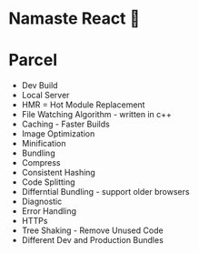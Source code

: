 # Namaste React 🚀

# Parcel

- Dev Build
- Local Server
- HMR = Hot Module Replacement
- File Watching Algorithm - written in c++
- Caching - Faster Builds
- Image Optimization
- Minification
- Bundling
- Compress
- Consistent Hashing
- Code Splitting
- Differntial Bundling - support older browsers
- Diagnostic
- Error Handling
- HTTPs
- Tree Shaking - Remove Unused Code
- Different Dev and Production Bundles
